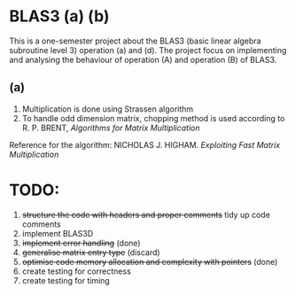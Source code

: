 # BLAS3 (a) (b)

This is a one-semester project about the BLAS3 (basic linear algebra subroutine level 3) operation (a) and (d).
The project focus on implementing and analysing the behaviour of operation (A) and operation (B) of BLAS3.

## (a)
1. Multiplication is done using Strassen algorithm
2. To handle odd dimension matrix, chopping method is used according to R. P. BRENT, _Algorithms for Matrix Multiplication_



Reference for the algorithm:
NICHOLAS J. HIGHAM. _Exploiting Fast Matrix Multiplication_


# TODO:
1. ~~structure the code with headers and proper comments~~ tidy up code comments
2. implement BLAS3D
3. ~~implement error handling~~ (done)
4. ~~generalise matrix entry type~~ (discard)
5. ~~optimise code memory allocation and complexity with pointers~~ (done)
6. create testing for correctness
7. create testing for timing
